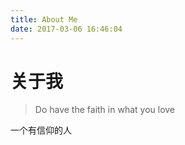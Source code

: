 ```yaml
---
title: About Me
date: 2017-03-06 16:46:04
---
```


# 关于我

>Do have the faith in what you love

一个有信仰的人